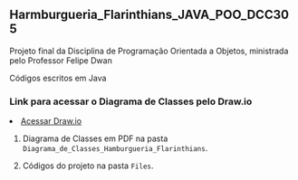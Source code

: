 
## Harmburgueria_Flarinthians_JAVA_POO_DCC305

Projeto final da Disciplina de Programação Orientada a Objetos, ministrada pelo Professor Felipe Dwan

Códigos escritos em Java

### Link para acessar o Diagrama de Classes pelo Draw.io
<div>
  <li>
    <a href="https://app.diagrams.net/?title=Cópia%20do%20Diagrama_de_Classes_Hamburgueria_Flarinthians.drawio&client=1](https://viewer.diagrams.net/?tags=%7B%7D&highlight=0000ff&edit=_blank&layers=1&nav=1&title=Diagrama_de_Classes_Harmburgueria_Flarinthians%20(1).drawio#R7V1bd5u4Fv41XqvzkCzEncfEqdN20mna9GQ6T10yJjYpRi7gXPrrj4QRBoRtiC0utmZ12qBwEdKnvb99YWugDOcv1wFczD6jieMNZGnyMlCuBrKsyKqM%2FyEtr6sWoMnmqmUauJOkbd1w5%2F5xkkYpaV26EyfMnRgh5EXuIt9oI9937CjXBoMAPedPe0Be%2FqkLOHWYhjsbemzrv%2B4kmq1aTdlYt39w3OmMPhno1uo3c0hPTt4knMEJes40Ke8HyjBAKFr9NH8ZOh4ZPTou%2F358%2Fde7%2BaVff%2Foa%2Fob%2Fu%2Fz7%2Bz%2F3Z6ubjepckr5C4PjRm2%2F993QyHP9ewLM7f%2FRyo43Pzr6OzoCiJy8XvdIRcyZ4AJNDFEQzNEU%2B9N6vWy8DtPQnDrmvhI%2FW59wgtMCNADc%2BOlH0mqABLiOEm2bR3Et%2B67y40Q9y%2BbmsJYf%2FJXcjP1%2B9ZA9ek4MH5EdD5KEg7qYixf%2BRk%2FwoeF3dTaOH%2F9EHkYP17eKj1%2FRockEAhg995DurlpHreZnnjeDc9cgF3905RrEs%2FeM847%2B%2FoTn0k1OSlwQqPq44UcmEhmgZ2Mmg%2F%2Fn1MPpwrz7%2BWNyOvj5L1xfjT2fJhEoRDKZOtG0WKUTJ1GVgnwDh2kFzB785PiFwPBi5T%2Fm1AZMlNk3PSy%2B9RS5%2BE1lK5IFmJMsmkQYmMPO3WHU1uWoNRjzO8DVz2oKcEG5%2Bjm4WnmOaeWzv6lf%2BfPzDqgf0KDMm66Z4vZSvnW2z8wS9ZTKeo6Vvu8gfDJXBBQhcxCyt8NmdezDGWgyd5DcEbdBzpxhSVzaGjoMhfvnkBJGL5dhF8ouIrK1Le%2BZ6kxv4ipYEEGEE7V%2F06HKGAvcPvi2kywz%2FOqD4lPXcGXfkyuTRgRPic24pakHadAPDKDnHRp4HF6E7jjtMTpnjqXb9SxRFaE5vlJMLqbyMD6IA%2FUolMGhieZEBdF62LgcKNzUPHyuBj%2FS81hhAT%2BZ7ltUWdOFtWULfsFaD%2FhSPW%2Fo8LLxyzwOqVO15sp5%2FHPQwVnwYOZdk5MMC5g%2BCcsCg%2FB98z4FyQWYicJ%2Fww%2FFPd1Hg%2BlMG73j8owy2Pech2ojscAFtfI%2Bb%2BJwrdd3yLXl%2F0oTwtQ9ejKqZO5k4foy6CEZwnK6kRLjgDmiX%2BA8exiHRDBru0BAfg%2FUx%2FkNOD7Ba8TFAoRvDysGof3YI8g%2BD0a3CYzdGX%2FNTXxciWUTmsFEXCDIDhDssaFJRVwDEFVqSGTk2QGyRcAm9ORhzOAxsNLll2CgMbIZYcTB4OVIB0ju8GBU1Hze8qAxeGFB4bsygMvYEyy52IGaO5z42ZRKIfI8NlzPAwEhhYaSUQMaDY8e7RaEbEf6nXAWrcwtQ6pG6AZJaDQjm%2Fjgot2ksZt6bMEzfaEu2bysm6zFrK25DAm9LUZXzlBqAIlIOZCqyD1K324rGjgv4GIs6I9YuIgdj1Y9YkiSsxE5aiYpaBE5VM9F6k5UIClaiYnbXSjQYeGesRGwJuPbxcjx%2BWluvDNGuGIkmg4MSI5HiQdiI3UBN6zaiJTh%2FF3BQ1fbjRvn1doNRg0wk6pzGperGotKYku3BMMRyLhtWaoTR7DQVgNKMDYDnU88zJkU2zzVVSv8UBMqBTAJgyvnnmqa11SRgLsAdtQpw5mATANY39uMWenPHDWAorIJ%2BWAXAMtQ82LSKnhPjTVaBolawCoxuWAVAE4qdg2JP5cbB7QKgclLtBmsY2DPHhsH7MEK%2Fl867vzaZARlgVIVBLIA2cnsyb4QEhMnAd2yqqoaClS3SYz8WpmitsrBzkRG0eXJONiOo6OZtOyNo2%2BxkY52eK1y8%2FSFzRRdv5USgo%2BJy5RKFwbbIA6oH0a0io5Mu3tIey4LTdwEHVZ223Jx1Zl9YYi9i%2BqVjrLBsr82YPhs5r0j2DqWDWH%2FZtRMIftUffqW9OYSeNh5FDL0U3Wzmm4ih769YufnKuBEs1mkqYugcY%2BiHQU2TMfTSHrMJZoKWt4CDtmPobCLWxJnj0Q3SdMPNrvbeSosOzb%2FZtvZIv1buvF3Wvn1ltmU3Sc3aTWzwbYj%2BuD7GYyC%2BUe2J6WSI7OON%2BGbzB4XltL%2FuMytDtCuWE2ADcMJ0atp0qg2b1k0nwMa2hO3UAhDatp0osxPUeTd1biqHuHXuXJKku8pZczFzFeS5H%2BTZEuR5M8BF3IGH9uOXpMuPB4nIQ%2Fv0uT5u2ufPIvbQDSS0TaCBqrbLoGtUk0yzgtI0oMx3fzuygnZ8%2BdfR3HG6Kncnj6uAC7mv%2FR2fqhU%2BywM7sr7ZKyR5xxWyZmy9gk%2BmOJ2LglVhr5TtEynCKyyLPlgWQDE3YDQrhWWzRAor4OhtC5k1nkXW%2BAGoQSo%2B9jEuSkG5raDpfs411sy8h7EaFYUjGzAr6iNGbRsxFpvLMpB1j4zmxH3KwUP%2FvUR0xZ2tPuwkqALq4iUeIvp7%2FNM0%2BRfOCVT8cbiIj6WSpjUosTaMYqN3xR1sGGBFnPQFv1vcnfTOXejhAiL29A739%2FfScR%2F71eUxtLHZ2Kce284YebBXXcYEMW7vUZfRU79wDL0HaPdriMcwGDv2sl%2BdtmfOZAKDTvcRerN%2BgddGNhz2TahNlzCAPrzwiY2N6WuvOh8ubXSFzXv8Bo9wU0%2FLyXsTpTwSpk95ds4SODMG3aLYelWKrXKzykSFnm5AQZEqYoFXhR6gt1v2ZXB8xffKoZFYta0U38vf5FDl9ooV0Cx9h8%2B9WG6v9gXpu%2FB10rMOiB%2BXWBI9YIwza0X457vpn2fAqYiSLhTfou4uF%2BVvVAZpZ8rzsZLu2MrzHWiq2i%2FPp7ebY3EqPI1O4BHxNIZFSVr9usgN8C469FneNcT0Jpq50BeFkfvKvIBEjVdBvRQ2%2F0dQr%2F31eSo5ekS92OTZk6Be9aeqA9SLXaSCenGgXm3uT9EQ9ZIV0EnqVbIlxciDc8cXLq%2F%2BEi9gVdRyJ0C8RMCLizbv4ZYULBJOg3j1cEsK3RDEqwnipbdIvJrYGKyoGQ2rZuCx9gUH30ls68TlIpUBDF2P7CUmmFtfmZuhiWAlhThbxE4QtwOwAW57DHMjbibrOz0N4lZ7qjpA3BRB3JogblaLxK0ZqgaAWpd61b%2BiGR8bm3bz4w6iW7j0BFPrK1Nb1yUTVI2WjxBU7bD636qM0s5QNRYJp0HVak9VB6hau9UvT4WqqfLxU7VGaBQdyCyNuoehLThUbzmULLZbTdHNlksRHGp%2FxZwKjR5xKDYb9iQ4VP2pap9DJfnUgkNx5lDa0XEoxhWlSUr2hl1xXqls1sQ1U85A8K9%2B8i9VF%2FyL4rys%2BJjgX3srda0ySrvCvwzWXX8a%2FKv2VHWAf7W7Kf3J8K%2BGNk5slX9Z3eRfZXs50hpYgnf1k3dpIs0r3fyc9XYI3nUAZc5tM0d%2BvIv9FOk0eFftqeoA7xK1w5rgXRqffTk6xbvM5FuPjvEujc1k%2BIy8Gbpxx3idYuoROKIyRW8JmEnrMQgCprFqVxCw%2FbW6Vh2lnSFgbAj6JAhY%2FanqAAHTBQFrgoCpx0%2FAjOTD6K4RMFYaxQTsM8awC8V%2Bab3lXkblgqxbFN2RcC%2BxkSoXha5WRmlXuJd5qtyr9lR1gHuJ4hSNcK%2FjK5zPMCnd7GTQUWOTYWLuNYSBi2xRX6K%2F5EtXReSRglxUw%2Bei0ftXDd880chj%2FalqnXyZrGbCkxQso2Ug8mH6opUkutNvgiq96mdglvwWpaRpeaUEqqK4BaVkiWgMD0ln9k8pWaxHwAntwMGv8NEPl3MUblZLvd01vUsIeKuUOBwC2E9vKAJGS9%2FGK42YYwIGfGFQsmdnszAAoEJ5lYxHx0dF9ZAnCpudQri3sYfp3LJU2rByMymyRhvWnqb46DV7dOsEeLJiQpU6o1iflW6ZW71W5KB4p%2FbdUXQvk5UvaNt8Vf1YMYMorQRQtG1f95ai5dkWUNSCe2v17ox7i72VZBRvpVTzlB2KHgHAakXOa0G19PxasCxr11qgsD83VDkHfUmSm4B%2B6WJ8%2B3r48%2Bth9OFeffyxuB19fZauL8afzs6kisvB6tZyMArOXst862IAhcVgAT5e42KPTXNHlTtgbL2Aj8sYgAqF9g%2B9MrXaK3OrlkqjKf9l1%2BbGyErL%2Bkju5wIEwCwokfQrvvpLsHAri1fgRpOLfZZ3LMLiFTtXraL2YpnTZLmGg5%2FrVZ9b82DHeu91ABQAveISp7LgcKHSPS0WNq%2Fl%2FQseS5%2FkzTP4EW7abrppVaUQe9bkEj%2BtWaIq9C228HEEDwFgv8tlgC0ctbX9M2vRsZentgyU3Dy1KSYzWAicyA1gIHxzfOe%2BzEdbNvf8nHMyO%2Fcfia6CIk2mN5pOfWs8EmyTKccRkASyyFHmIuxSwdGfkCSQ2eyLiokyQt0dAgGthySp2yOLgIkzx4ssgYCLdY5AAV8UVI5IyrxQoLCkJ5%2Bb8C52NGC2gd79JdDAFQ1VuQo%2FmUA3GG3WJbjJtdcBv53SVNkOxSx4aFSJkwN845P4epsVNvWBVJ%2BdCD9if6wrSy0mDVStfgako%2F8IAdBCJMK8OqwiVarjtDPmlc6Sa9fHtGrukFLbIuuzERi0b2Pp7IdJwp3cyNy3n%2BupNJ7fViue3s9UmRQJu3M3lYrMvaFcGYnhTm%2FP3Sw4uYFsNZy7WbKjd%2BI7GqI%2Fro%2FHL0BCwvGk4loRTikGWpR4rLYTHsV2UaHQXPf2UKGyHsaRBwM3mrnQF4U3e2L6M0rHqhxZ1Y%2B%2B%2BBMo2TY59qHdYJE3kHWPQO%2FaIXOC31CfRulECTFYhf6rtV3pVT0AHMUem0TPQOIiwgaAAEVToNDk1kHBRt0ZUKwZtEBFE6gwWufNKpuXw6BizaAFKppABbbXW4cFa2QzsCAJilPMhVNMSO7KtyzQwRUdSuuu5ZI91Jk5F9GmRsCgVSSb3KJNaitpG9SDTH%2BuUsZy7a0e5L733FWToMLXX4kDff3pV%2BMe69KPqyv7q6kN2ZUvvyiCRW1UvhENapUcUXFUdndisOMLWKY4av0rGimnms5WRu3eLW105dyQnbQfReW6vvgzGYwqVQ3B46%2BnCsROQnzIZSo9epTKVLJ7x0mUVH3DZLVeUxXQspq5oqr295dI6KWe6KVi8RBNqqgnUsu1nl5KXRnb9FJXvmAsqanKuMQyBRWFq7S%2B1LMOoqKqEJkDSj1WRVXwlH48Uk%2FpFtGXaOSDeUYOBaGyyFzDEKpQ80ww3iawUGaGlWHB5AYFNhxXKNd8dCKjUwAw29YnMmBpRlm5ZgEDnjAAoH2lwEZgb5xAWFP9saa0ojVFK3BnQCVLZdZUsQTsMVpTbL42Q5vvogDLpAxr9pzgHW2UopdI5HPXkYJmZQRvNq5K8cpPGUoVatYLZtwEFkqspFIs8GLGssR6Fz2xh0lDs6%2BzmqRhSVCye4UnNjBpEgMlplHTGFCZGRZFozmVhZcSM3R37hBFUkdyh9KeZyTFN1pGSthOfbGdCvlCelVb5gSKvchSha%2F7BSuurRPXkqM%2FGRKyVLK7W%2FzZ87d16TzBi3hioPVKL7LEBg1EpZdG5r71Si9yU%2FsllefbG8rgTRn30s59AEt2MCvddal9qpxmAOzeX4W6s7pSF0aXtRzr0YrppZXLwjC%2Bbl3L3%2BlwWygVH2QUFhGHzGu5ZCcaLqts73pKyd5lyQo9I1sF7vgoppO7ZFZeUmlsrytLqphCZxQ9opWXlGIVTCCDV1HWDV3e2DOVFsIqv4DXGmS%2FX6eBohnILUX99xJRqnC2yte9wCdo8uIlhir9%2FTqytLoNOX%2BvG125B7sVnAZwDvEZE2KlDomjKF6GZ%2Fj%2FD3A%2BXgbTJV628Gdcz8ZfFbT5%2Beni%2FuLn7ZcvP6%2BGQ4WYBqve4AFfdSj%2FvpubyYDmGxelb7P%2FWCr6xrHcNAQ2fu0JWokb8mvy422AHp2I%2FDRyfUjANImvdEPbXWBbGK7OWd1xqAwujPhvhVzxJXBJZcz4AvL%2FlzG5VUioqSzNXd8lPDT%2B7cLxkoc9OGFIagdLI8dzF6R%2FV8%2FQP989sosODGwYu7TC1XnpC1wiLE6St77Hb227y1juIy8eWNL8Ecv%2B9RU1XrXcBmGcE1QnJvrzwfW8QlNif%2BAGjXFMyER3Pc%2FcyLnD7eRRzwFcbLRQsgo5dk1cQvvXNG4v9qO%2BPtyk4evpyRoOMznvvypxX23Y0mhb5vYG0wQfBohgai3f8UDPPqOJQ874Pw%3D%3D" rel="nofollow">Acessar Draw.io</a>
    
  1. Diagrama de Classes em PDF na pasta ```Diagrama_de_Classes_Hamburgueria_Flarinthians```.

  2. Códigos do projeto na pasta ```Files```.
